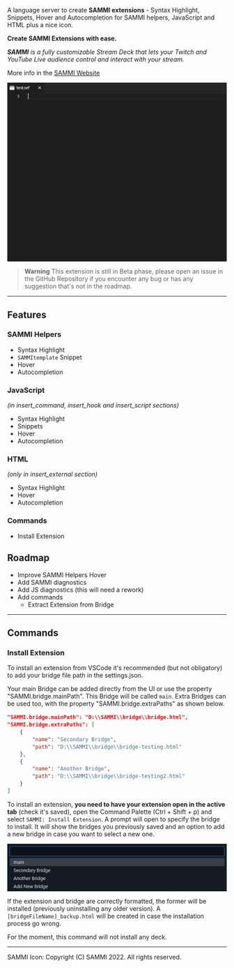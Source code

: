 A language server to create **SAMMI extensions** - Syntax Highlight, Snippets, Hover and Autocompletion for SAMMI helpers, JavaScript and HTML plus a nice icon.

**Create SAMMI Extensions with ease.**

_**SAMMI** is a fully customizable Stream Deck that lets your Twitch and YouTube Live audience control and interact with your stream._

More info in the [SAMMI Website](https://sammi.solutions/docs/)

<img src="https://github.com/SebasF1349/SAMMI-sef-VSCode/blob/master/images/showOff.gif" alt="Example of usage" style="display: block; margin: 0 auto" />

> **Warning**
> This extension is still in Beta phase, please open an issue in the GitHub Repository if you encounter any bug or has any suggestion that's not in the roadmap.

---

## Features

### SAMMI Helpers

-   Syntax Highlight
-   `SAMMItemplate` Snippet
-   Hover
-   Autocompletion

### JavaScript

_(in insert_command, insert_hook and insert_script sections)_

-   Syntax Highlight
-   Snippets
-   Hover
-   Autocompletion

### HTML

_(only in insert_external section)_

-   Syntax Highlight
-   Hover
-   Autocompletion

### Commands

-   Install Extension

## Roadmap

-   Improve SAMMI Helpers Hover
-   Add SAMMI diagnostics
-   Add JS diagnostics (this will need a rework)
-   Add commands
    -   Extract Extension from Bridge

---

## Commands

### Install Extension

To install an extension from VSCode it's recommended (but not obligatory) to add your bridge file path in the settings.json.

Your main Bridge can be added directly from the UI or use the property "SAMMI.bridge.mainPath". This Bridge will be called `main`. Extra Bridges can be used too, with the property "SAMMI.bridge.extraPaths" as shown below.

```json
"SAMMI.bridge.mainPath": "D:\\SAMMI\\bridge\\bridge.html",
"SAMMI.bridge.extraPaths": [
	{
		"name": "Secondary Bridge",
		"path": "D:\\SAMMI\\bridge\\bridge-testing.html"
	},
	{
		"name": "Another Bridge",
		"path": "D:\\SAMMI\\bridge\\bridge-testing2.html"
	}
]
```

To install an extension, **you need to have your extension open in the active tab** (check it's saved), open the Command Palette (Ctrl + Shift + p) and select `SAMMI: Install Extension`. A prompt will open to specify the bridge to install. It will show the bridges you previously saved and an option to add a new bridge in case you want to select a new one.

<img src="https://github.com/SebasF1349/SAMMI-sef-VSCode/blob/master/images/InstallExtension_SelectBridge.png" alt="Select Bridge" style="display: block; margin: 0 auto" />

If the extension and bridge are correctly formatted, the former will be installed (previously uninstalling any older version). A `[bridgeFileName]_backup.html` will be created in case the installation process go wrong.

For the moment, this command will not install any deck.

---

SAMMI Icon: Copyright (C) SAMMI 2022. All rights reserved.
